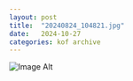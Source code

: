 ```yaml
---
layout:	post
title:	"20240824_104821.jpg"
date:	2024-10-27
categories:	kof archive
---
```


![Image Alt](https://k0f.github.io/assets/20240824_104821.jpg)